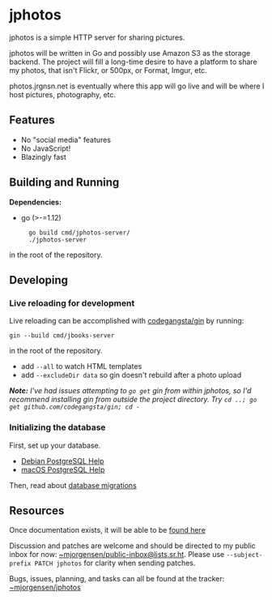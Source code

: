 # jphotos

jphotos is a simple HTTP server for sharing pictures.

jphotos will be written in Go and possibly use Amazon S3 as the storage
backend. The project will fill a long-time desire to have a platform to
share my photos, that isn't Flickr, or 500px, or Format, Imgur, etc.

photos.jrgnsn.net is eventually where this app will go live and will be
where I host pictures, photography, etc.

## Features

* No "social media" features
* No JavaScript!
* Blazingly fast

## Building and Running

**Dependencies:**

* go (>-=1.12)

		go build cmd/jphotos-server/
		./jphotos-server

in the root of the repository.

## Developing

### Live reloading for development

Live reloading can be accomplished with [codegangsta/gin][gin] by
running:

	gin --build cmd/jbooks-server

in the root of the repository.

* add `--all` to watch HTML templates
* add `--excludeDir data` so gin doesn't rebuild after a photo upload

***Note:*** *I've had issues attempting to `go get` gin from within
jphotos, so I'd recommend installing gin from outside the project
directory. Try `cd ..; go get github.com/codegangsta/gin; cd -`*

[gin]: https://github.com/codegangsta/gin

### Initializing the database

First, set up your database.

* [Debian PostgreSQL Help][debian-postgres]
* [macOS PostgreSQL Help][macos-postgres]

Then, read about [database migrations][db-migrations]

[debian-postgres]:https://man.sr.ht/~mjorgensen/jphotos/debian_postgresql.md
[macos-postgres]:https://man.sr.ht/~mjorgensen/jphotos/macos_postgresql.md
[db-migrations]:https://man.sr.ht/~mjorgensen/jphotos/database_migrations.md

## Resources

Once documentation exists, it will be able to be [found here][man]

Discussion and patches are welcome and should be directed to my public
inbox for now: [~mjorgensen/public-inbox@lists.sr.ht][lists]. Please use
`--subject-prefix PATCH jphotos` for clarity when sending
patches.

Bugs, issues, planning, and tasks can all be found at the tracker: 
[~mjorgensen/jphotos][todo]

[man]: https://man.sr.ht/~mjorgensen/jphotos
[lists]: https://lists.sr.ht/~mjorgensen/public-inbox
[todo]: https://todo.sr.ht./~mjorgensen/jphotos